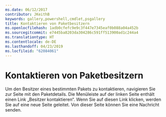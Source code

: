 ```yaml
---
ms.date: 06/12/2017
contributor: JKeithB
keywords: gallery,powershell,cmdlet,psgallery
title: Kontaktieren von Paketbesitzern
ms.openlocfilehash: 1adb0cfefc9e9c3f447e7345eaf0b088a04a452b
ms.sourcegitcommit: e7445ba8203da304286c591ff513900ad1c244a4
ms.translationtype: HT
ms.contentlocale: de-DE
ms.lasthandoff: 04/23/2019
ms.locfileid: "62084061"
---
```

# <a name="contacting-package-owners"></a>Kontaktieren von Paketbesitzern

Um den Besitzer eines bestimmten Pakets zu kontaktieren, navigieren Sie zur Seite mit den Paketdetails.
Die Menüleiste auf der linken Seite enthält einen Link „Besitzer kontaktieren“.
Wenn Sie auf diesen Link klicken, werden Sie auf eine neue Seite geleitet.
Von dieser Seite können Sie eine Nachricht senden.
